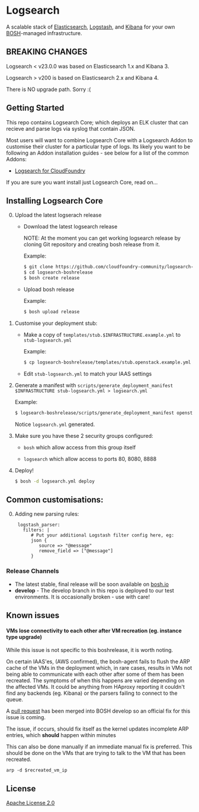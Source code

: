 # Logsearch

A scalable stack of [Elasticsearch](http://www.elasticsearch.org/overview/elasticsearch/),
[Logstash](http://www.elasticsearch.org/overview/logstash/), and
[Kibana](http://www.elasticsearch.org/overview/kibana/) for your
own [BOSH](http://docs.cloudfoundry.org/bosh/)-managed infrastructure.

## BREAKING CHANGES

Logsearch < v23.0.0 was based on Elasticsearch 1.x and Kibana 3.

Logsearch > v200 is based on Elasticsearch 2.x and Kibana 4.

There is NO upgrade path.  Sorry :(

## Getting Started

This repo contains Logsearch Core; which deploys an ELK cluster that can recieve and parse logs via syslog
that contain JSON.

Most users will want to combine Logsearch Core with a Logsearch Addon to customise their cluster for a
particular type of logs.  Its likely you want to be following an Addon installation guides - see below
for a list of the common Addons:

  * [Logsearch for CloudFoundry](https://github.com/cloudfoundry-community/logsearch-for-cloudfoundry)

If you are sure you want install just Logsearch Core, read on...

## Installing Logsearch Core

0. Upload the latest logserach release

   * Download the latest logsearch release
   
     NOTE: At the moment you can get working logsearch release by cloning Git repository and creating bosh release from it.

      Example:
   
      ```sh
      $ git clone https://github.com/cloudfoundry-community/logsearch-boshrelease.git
      $ cd logsearch-boshrelease
      $ bosh create release
      ```
   
   * Upload bosh release
   
      Example:

      ```sh
      $ bosh upload release
      ```
   
0. Customise your deployment stub:

   * Make a copy of `templates/stub.$INFRASTRUCTURE.example.yml` to `stub-logsearch.yml`
   
      Example: 
      ```sh
      $ cp logsearch-boshrelease/templates/stub.openstack.example.yml stub-logsearch.yml
      ```
     
   * Edit `stub-logsearch.yml` to match your IAAS settings

0. Generate a manifest with `scripts/generate_deployment_manifest $INFRASTRUCTURE stub-logsearch.yml > logsearch.yml`

   Example: 
   
   ```sh
   $ logsearch-boshrelease/scripts/generate_deployment_manifest openstack stub-logsearch.yml > logsearch.yml
   ```
   
   Notice `logsearch.yml` generated.

0. Make sure you have these 2 security groups configured:

   * `bosh` which allow access from this group itself

   * `logsearch` which allow access to ports 80, 8080, 8888

0. Deploy!

   ```sh
   $ bosh -d logsearch.yml deploy
   ```

## Common customisations:

0. Adding new parsing rules:

        logstash_parser:
          filters: |
             # Put your additional Logstash filter config here, eg:
             json {
                source => "@message"
                remove_field => ["@message"]
             }


### Release Channels

 * The latest stable, final release will be soon available on [bosh.io](http://bosh.io/releases)
 * **develop** - The develop branch in this repo is deployed to our test environments.  It is occasionally broken - use with care!

## Known issues

#### VMs lose connectivity to each other after VM recreation (eg. instance type upgrade)

While this issue is not specific to this boshrelease, it is worth noting.

On certain IAAS'es, (AWS confirmed), the bosh-agent fails to flush the ARP cache of the VMs in the deployment which, in rare cases, results in VMs not being able to communicate with each other after some of them has been recreated. The symptoms of when this happens are varied depending on the affected VMs. It could be anything from HAproxy reporting it couldn't find any backends (eg. Kibana) or the parsers failing to connect to the queue.

A [pull request](https://github.com/cloudfoundry/bosh/pull/1190) has been merged into BOSH develop so an official fix for this issue is coming.

The issue, if occurs, should fix itself as the kernel updates incomplete ARP entries, which **should** happen within minutes

This can also be done manually if an immediate manual fix is preferred. This should be done on the VMs that are trying to talk to the VM that has been recreated.

```
arp -d $recreated_vm_ip
```

## License

[Apache License 2.0](./LICENSE)
